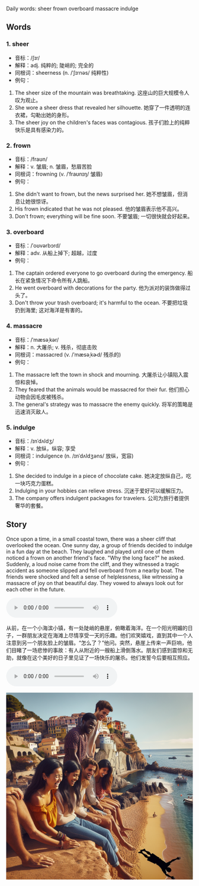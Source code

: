 Daily words: sheer frown overboard massacre indulge

## Words
### 1. sheer
- 音标：/ʃɪr/ <span style="cursor: pointer;" onclick="document.getElementById('audio-player-1').play()"><i class="fas fa-volume-up"></i></span>
<audio id="audio-player-1" src="audios/words/sheer.mp3" style="display:none;"></audio>
- 解释：adj. 纯粹的; 陡峭的; 完全的
- 同根词：sheerness (n. /ˈʃɪrnəs/ 纯粹性)
- 例句：
1. The sheer size of the mountain was breathtaking.
这座山的巨大规模令人叹为观止。
2. She wore a sheer dress that revealed her silhouette.
她穿了一件透明的连衣裙，勾勒出她的身形。
3. The sheer joy on the children's faces was contagious.
孩子们脸上的纯粹快乐是具有感染力的。

### 2. frown
- 音标：/fraʊn/ <span style="cursor: pointer;" onclick="document.getElementById('audio-player-2').play()"><i class="fas fa-volume-up"></i></span>
<audio id="audio-player-2" src="audios/words/frown.mp3" style="display:none;"></audio>
- 解释：v. 皱眉; n. 皱眉，愁眉苦脸
- 同根词：frowning (v. /ˈfraʊnɪŋ/ 皱眉)
- 例句：
1. She didn't want to frown, but the news surprised her.
她不想皱眉，但消息让她很惊讶。
2. His frown indicated that he was not pleased.
他的皱眉表示他不高兴。
3. Don't frown; everything will be fine soon.
不要皱眉; 一切很快就会好起来。

### 3. overboard
- 音标：/ˈoʊvərbɔrd/ <span style="cursor: pointer;" onclick="document.getElementById('audio-player-3').play()"><i class="fas fa-volume-up"></i></span>
<audio id="audio-player-3" src="audios/words/overboard.mp3" style="display:none;"></audio>
- 解释：adv. 从船上掉下; 超越，过度
- 例句：
1. The captain ordered everyone to go overboard during the emergency.
船长在紧急情况下命令所有人跳船。 
2. He went overboard with decorations for the party.
他为派对的装饰做得过头了。
3. Don't throw your trash overboard; it's harmful to the ocean.
不要把垃圾扔到海里; 这对海洋是有害的。

### 4. massacre
- 音标：/ˈmæsəˌkər/ <span style="cursor: pointer;" onclick="document.getElementById('audio-player-4').play()"><i class="fas fa-volume-up"></i></span>
<audio id="audio-player-4" src="audios/words/massacre.mp3" style="display:none;"></audio>
- 解释：n. 大屠杀; v. 残杀，彻底击败
- 同根词：massacred (v. /ˈmæsəˌkɚd/ 残杀的)
- 例句：
1. The massacre left the town in shock and mourning.
大屠杀让小镇陷入震惊和哀悼。 
2. They feared that the animals would be massacred for their fur.
他们担心动物会因毛皮被残杀。 
3. The general's strategy was to massacre the enemy quickly.
将军的策略是迅速消灭敌人。

### 5. indulge
- 音标：/ɪnˈdʌldʒ/ <span style="cursor: pointer;" onclick="document.getElementById('audio-player-5').play()"><i class="fas fa-volume-up"></i></span>
<audio id="audio-player-5" src="audios/words/indulge.mp3" style="display:none;"></audio>
- 解释：v. 放纵，纵容; 享受
- 同根词：indulgence (n. /ɪnˈdʌldʒəns/ 放纵，宽容)
- 例句：
1. She decided to indulge in a piece of chocolate cake.
她决定放纵自己，吃一块巧克力蛋糕。
2. Indulging in your hobbies can relieve stress.
沉迷于爱好可以缓解压力。
3. The company offers indulgent packages for travelers.
公司为旅行者提供奢华的套餐。

## Story
Once upon a time, in a small coastal town, there was a sheer cliff that overlooked the ocean. One sunny day, a group of friends decided to indulge in a fun day at the beach. They laughed and played until one of them noticed a frown on another friend's face. "Why the long face?" he asked. Suddenly, a loud noise came from the cliff, and they witnessed a tragic accident as someone slipped and fell overboard from a nearby boat. The friends were shocked and felt a sense of helplessness, like witnessing a massacre of joy on that beautiful day. They vowed to always look out for each other in the future.

<audio controls>
  <source src="https://files.dwong.top/story/2024-09-29-english.mp3" type="audio/mpeg">
  你的浏览器不支持音频元素。
</audio>
  

从前，在一个小海滨小镇，有一处陡峭的悬崖，俯瞰着海洋。在一个阳光明媚的日子，一群朋友决定在海滩上尽情享受一天的乐趣。他们欢笑嬉戏，直到其中一个人注意到另一个朋友脸上的皱眉。“怎么了？”他问。突然，悬崖上传来一声巨响，他们目睹了一场悲惨的事故：有人从附近的一艘船上滑倒落水。朋友们感到震惊和无助，就像在这个美好的日子里见证了一场快乐的屠杀。他们发誓今后要相互照应。

<audio controls>
  <source src="https://files.dwong.top/story/2024-09-29-chinese.mp3" type="audio/mpeg">
  你的浏览器不支持音频元素。
</audio>
  

![story](./images/2024-09-29.png)

